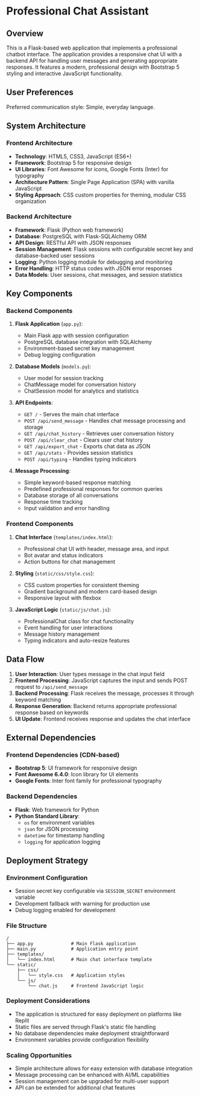 # Professional Chat Assistant

## Overview

This is a Flask-based web application that implements a professional chatbot interface. The application provides a responsive chat UI with a backend API for handling user messages and generating appropriate responses. It features a modern, professional design with Bootstrap 5 styling and interactive JavaScript functionality.

## User Preferences

Preferred communication style: Simple, everyday language.

## System Architecture

### Frontend Architecture
- **Technology**: HTML5, CSS3, JavaScript (ES6+)
- **Framework**: Bootstrap 5 for responsive design
- **UI Libraries**: Font Awesome for icons, Google Fonts (Inter) for typography
- **Architecture Pattern**: Single Page Application (SPA) with vanilla JavaScript
- **Styling Approach**: CSS custom properties for theming, modular CSS organization

### Backend Architecture
- **Framework**: Flask (Python web framework)
- **Database**: PostgreSQL with Flask-SQLAlchemy ORM
- **API Design**: RESTful API with JSON responses
- **Session Management**: Flask sessions with configurable secret key and database-backed user sessions
- **Logging**: Python logging module for debugging and monitoring
- **Error Handling**: HTTP status codes with JSON error responses
- **Data Models**: User sessions, chat messages, and session statistics

## Key Components

### Backend Components
1. **Flask Application** (`app.py`):
   - Main Flask app with session configuration
   - PostgreSQL database integration with SQLAlchemy
   - Environment-based secret key management
   - Debug logging configuration

2. **Database Models** (`models.py`):
   - User model for session tracking
   - ChatMessage model for conversation history
   - ChatSession model for analytics and statistics

3. **API Endpoints**:
   - `GET /` - Serves the main chat interface
   - `POST /api/send_message` - Handles chat message processing and storage
   - `GET /api/chat_history` - Retrieves user conversation history
   - `POST /api/clear_chat` - Clears user chat history
   - `GET /api/export_chat` - Exports chat data as JSON
   - `GET /api/stats` - Provides session statistics
   - `POST /api/typing` - Handles typing indicators

4. **Message Processing**:
   - Simple keyword-based response matching
   - Predefined professional responses for common queries
   - Database storage of all conversations
   - Response time tracking
   - Input validation and error handling

### Frontend Components
1. **Chat Interface** (`templates/index.html`):
   - Professional chat UI with header, message area, and input
   - Bot avatar and status indicators
   - Action buttons for chat management

2. **Styling** (`static/css/style.css`):
   - CSS custom properties for consistent theming
   - Gradient background and modern card-based design
   - Responsive layout with flexbox

3. **JavaScript Logic** (`static/js/chat.js`):
   - ProfessionalChat class for chat functionality
   - Event handling for user interactions
   - Message history management
   - Typing indicators and auto-resize features

## Data Flow

1. **User Interaction**: User types message in the chat input field
2. **Frontend Processing**: JavaScript captures the input and sends POST request to `/api/send_message`
3. **Backend Processing**: Flask receives the message, processes it through keyword matching
4. **Response Generation**: Backend returns appropriate professional response based on keywords
5. **UI Update**: Frontend receives response and updates the chat interface

## External Dependencies

### Frontend Dependencies (CDN-based)
- **Bootstrap 5**: UI framework for responsive design
- **Font Awesome 6.4.0**: Icon library for UI elements
- **Google Fonts**: Inter font family for professional typography

### Backend Dependencies
- **Flask**: Web framework for Python
- **Python Standard Library**: 
  - `os` for environment variables
  - `json` for JSON processing
  - `datetime` for timestamp handling
  - `logging` for application logging

## Deployment Strategy

### Environment Configuration
- Session secret key configurable via `SESSION_SECRET` environment variable
- Development fallback with warning for production use
- Debug logging enabled for development

### File Structure
```
/
├── app.py              # Main Flask application
├── main.py             # Application entry point
├── templates/
│   └── index.html      # Main chat interface template
└── static/
    ├── css/
    │   └── style.css   # Application styles
    └── js/
        └── chat.js     # Frontend JavaScript logic
```

### Deployment Considerations
- The application is structured for easy deployment on platforms like Replit
- Static files are served through Flask's static file handling
- No database dependencies make deployment straightforward
- Environment variables provide configuration flexibility

### Scaling Opportunities
- Simple architecture allows for easy extension with database integration
- Message processing can be enhanced with AI/ML capabilities
- Session management can be upgraded for multi-user support
- API can be extended for additional chat features